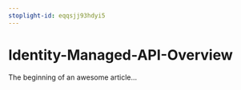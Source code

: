 ```yaml
---
stoplight-id: eqqsjj93hdyi5
---
```


# Identity-Managed-API-Overview

The beginning of an awesome article...
